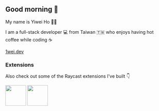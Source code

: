 ## Good morning 💭

My name is Yiwei Ho 👨‍💻

I am a full-stack developer 💻 from Taiwan 🇹🇼 who enjoys having hot coffee while coding ☕️

[1wei.dev](https://1wei.dev/)

### Extensions

Also check out some of the Raycast extensions I've built 👇

<a title="Install svgl Raycast Extension" href="https://www.raycast.com/1weiho/svgl"><img src="https://www.raycast.com/1weiho/svgl/install_button@2x.png?v=1.1" height="64" alt="" style="height: 64px;"></a>
<a title="Install open-graph Raycast Extension" href="https://www.raycast.com/1weiho/open-graph"><img src="https://www.raycast.com/1weiho/open-graph/install_button@2x.png?v=1.1" height="64" alt="" style="height: 64px;"></a>
